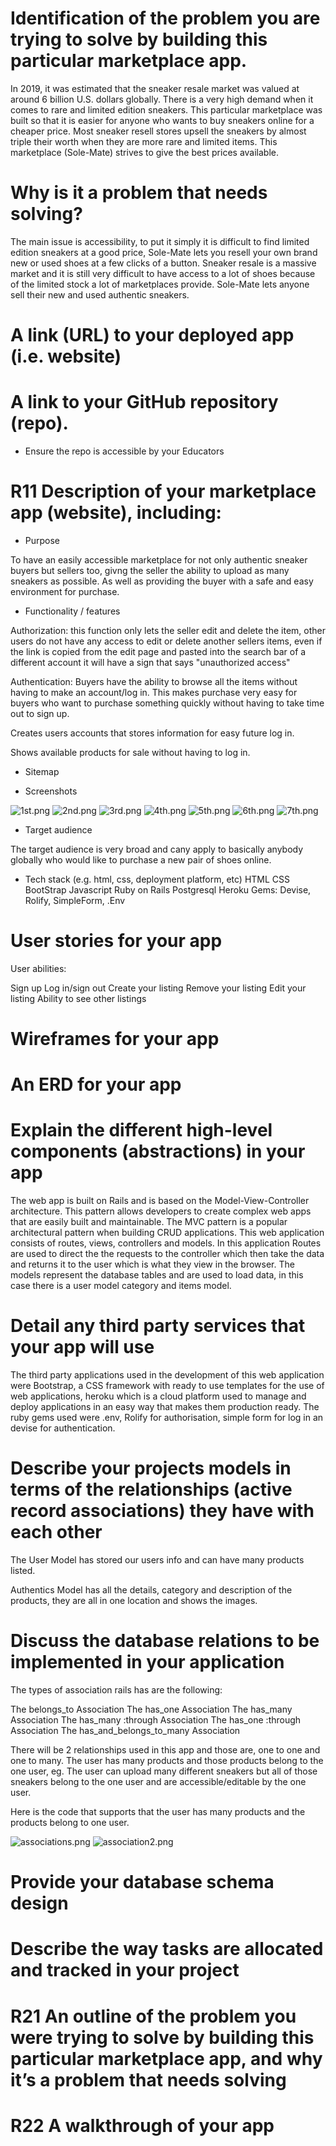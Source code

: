 #  Identification of the problem you are trying to solve by building this particular marketplace app.
In 2019, it was estimated that the sneaker resale market was valued at around 6 billion U.S. dollars globally. There is a very high demand when it comes to rare and limited edition sneakers. This particular marketplace was built so that it is easier for anyone who wants to buy sneakers online for a cheaper price. Most sneaker resell stores upsell the sneakers by almost triple their worth when they are more rare and limited items. This marketplace (Sole-Mate) strives to give the best prices available.

# 	Why is it a problem that needs solving?

The main issue is accessibility, to put it simply it is difficult to find limited edition sneakers at a good price, Sole-Mate lets you resell your own brand new or used shoes at a few clicks of a button. Sneaker resale is a massive market and it is still very difficult to have access to a lot of shoes because of the limited stock a lot of marketplaces provide. Sole-Mate lets anyone sell their new and used authentic sneakers. 

# A link (URL) to your deployed app (i.e. website)

# A link to your GitHub repository (repo).

- Ensure the repo is accessible by your Educators
# R11	Description of your marketplace app (website), including:

- Purpose

To have an easily accessible marketplace for not only authentic sneaker buyers but sellers too, givng the seller the ability to upload as many sneakers as possible. As well as providing the buyer with a safe and easy environment for purchase. 

- Functionality / features

Authorization: this function only lets the seller edit and delete the item, other users do not have any access to edit or delete another sellers items, even if the link is copied from the edit page and pasted into the search bar of a different account it will have a sign that says "unauthorized access"

Authentication: Buyers have the ability to browse all the items without having to make an account/log in. This makes purchase very easy for buyers who want to purchase something quickly without having to take time out to sign up.

Creates users accounts that stores information for easy future log in.

Shows available products for sale  without having to log in.



- Sitemap


- Screenshots

![1st.png](1st.png)
![2nd.png](signup)
![3rd.png](browse1)
![4th.png](browse2)
![5th.png](Account)
![6th.png](AddProducts)
![7th.png](ProductAdded)




- Target audience

The target audience is very broad and cany apply to basically anybody globally who would like to purchase a new pair of shoes online.

- Tech stack (e.g. html, css, deployment platform, etc)
HTML
CSS
BootStrap
Javascript
Ruby on Rails
Postgresql
Heroku 
Gems: Devise, Rolify, SimpleForm, .Env

# User stories for your app


User abilities:

Sign up
Log in/sign out
Create your listing
Remove your listing
Edit your listing
Ability to see other listings 


# Wireframes for your app

# An ERD for your app

# Explain the different high-level components (abstractions) in your app

The web app is built on Rails and is based on the Model-View-Controller architecture. This pattern allows developers to create complex web apps that are easily built and maintainable. The MVC pattern is a popular architectural pattern when building CRUD applications. This web application consists of routes, views, controllers and models. In this application Routes are used to direct the the requests to the controller which then take the data and returns it to the user which is what they view in the browser. The models represent the database tables and are used to load data, in this case there is a user model category and items model.


# Detail any third party services that your app will use

The third party applications used in the development of this web application were Bootstrap, a CSS framework with ready to use templates for the use of web applications, heroku which is a cloud platform used to manage and deploy applications in an easy way that makes them production ready. The ruby gems used were .env, Rolify for authorisation, simple form for log in an devise for authentication. 

# Describe your projects models in terms of the relationships (active record associations) they have with each other

The User Model has stored our users info and can have many products listed.

Authentics Model has all the details, category and description of the products, they are all in one location and shows the images.



# Discuss the database relations to be implemented in your application

The types of association rails has are the following:

The belongs_to Association
The has_one Association
The has_many Association
The has_many :through Association
The has_one :through Association
The has_and_belongs_to_many Association

There will be 2 relationships used in this app and those are, one to one and one to many. The user has many products and those products belong to the one user, eg. The user can upload many different sneakers but all of those sneakers belong to the one user and are accessible/editable by the one user. 

Here is the code that supports that the user has many products and the products belong to one user.

![associations.png](associations.png)
![association2.png](associations2.png)

# Provide your database schema design


# Describe the way tasks are allocated and tracked in your project

# R21	An outline of the problem you were trying to solve by building this particular marketplace app, and why it’s a problem that needs solving

# R22	A walkthrough of your app